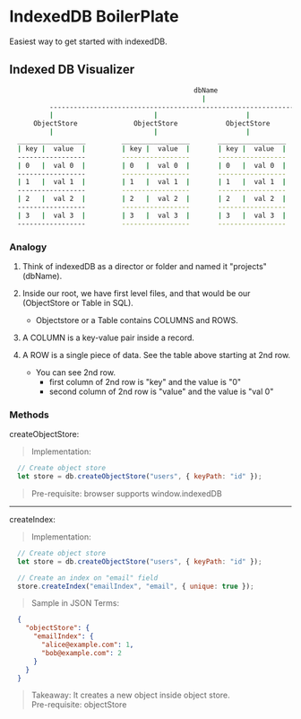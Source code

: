 # IndexedDB BoilerPlate

Easiest way to get started with indexedDB.

## Indexed DB Visualizer

```bash
                                              dbName
                                                |
          --------------------------------------------------------------------------
          |                         |                      |                       |
      ObjectStore              ObjectStore            ObjectStore             ObjectStore
          |                         |                      |                       |
  _________________         _________________       _________________       _________________
  | key |  value  |         | key |  value  |       | key |  value  |       | key |  value  |
  -----------------         -----------------       -----------------       -----------------
  | 0   |  val 0  |         | 0   |  val 0  |       | 0   |  val 0  |       | 0   |  val 0  |
  -----------------         -----------------       -----------------       -----------------
  | 1   |  val 1  |         | 1   |  val 1  |       | 1   |  val 1  |       | 1   |  val 1  |
  -----------------         -----------------       -----------------       -----------------
  | 2   |  val 2  |         | 2   |  val 2  |       | 2   |  val 2  |       | 2   |  val 2  |
  -----------------         -----------------       -----------------       -----------------
  | 3   |  val 3  |         | 3   |  val 3  |       | 3   |  val 3  |       | 3   |  val 3  |
  -----------------         -----------------       -----------------       -----------------
```

### Analogy

  1. Think of indexedDB as a director or folder and named it "projects" (dbName).

  2. Inside our root, we have first level files, and that would be our (ObjectStore or Table in SQL).
      - Objectstore or a Table contains COLUMNS and ROWS.

  3. A COLUMN is a key-value pair inside a record.

  4. A ROW is a single piece of data. See the table above starting at 2nd row.
      - You can see 2nd row.
          - first column of 2nd row is "key" and the value is "0"
          - second column of 2nd row is "value" and the value is "val 0"

### Methods

createObjectStore:
> Implementation:
```javascript
  // Create object store
  let store = db.createObjectStore("users", { keyPath: "id" });
```
> Pre-requisite: browser supports window.indexedDB
------------------------------------------------------------------------
createIndex:
> Implementation:
```javascript
  // Create object store
  let store = db.createObjectStore("users", { keyPath: "id" });

  // Create an index on "email" field
  store.createIndex("emailIndex", "email", { unique: true });
```

> Sample in JSON Terms:
```json
  {
    "objectStore": {
      "emailIndex": {
        "alice@example.com": 1,
        "bob@example.com": 2
      }
    }
  }
```

> Takeaway: It creates a new object inside object store.  
> Pre-requisite: objectStore
